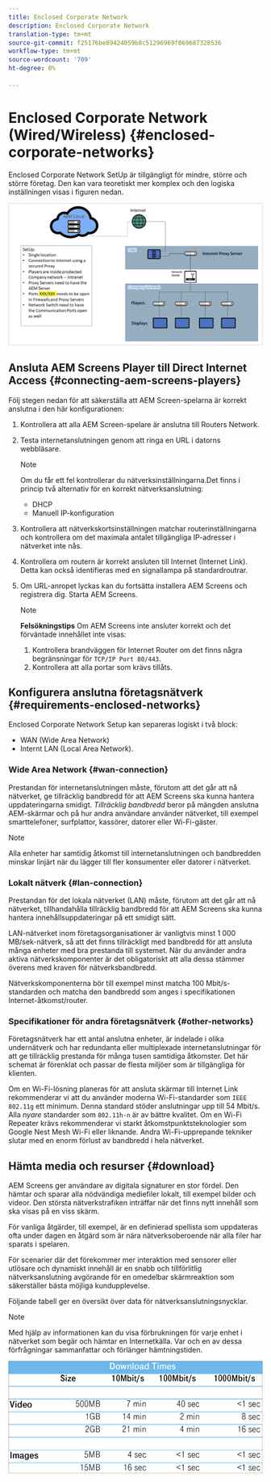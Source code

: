 ```yaml
---
title: Enclosed Corporate Network
description: Enclosed Corporate Network
translation-type: tm+mt
source-git-commit: f25176be89424059b8c51296969f069687328536
workflow-type: tm+mt
source-wordcount: '709'
ht-degree: 0%

---
```



# Enclosed Corporate Network (Wired/Wireless) {#enclosed-corporate-networks}

Enclosed Corporate Network SetUp är tillgängligt för mindre, större och större företag. Den kan vara teoretiskt mer komplex och den logiska inställningen visas i figuren nedan.

![](/help/using/assets/enclosed-network-1.png)


## Ansluta AEM Screens Player till Direct Internet Access {#connecting-aem-screens-players}

Följ stegen nedan för att säkerställa att AEM Screen-spelarna är korrekt anslutna i den här konfigurationen:

1. Kontrollera att alla AEM Screen-spelare är anslutna till Routers Network.
1. Testa internetanslutningen genom att ringa en URL i datorns webbläsare.

   >[!NOTE]
   >Om du får ett fel kontrollerar du nätverksinställningarna.Det finns i princip två alternativ för en korrekt nätverksanslutning:
   >* DHCP
   >* Manuell IP-konfiguration


1. Kontrollera att nätverkskortsinställningen matchar routerinställningarna och kontrollera om det maximala antalet tillgängliga IP-adresser i nätverket inte nås.

1. Kontrollera om routern är korrekt ansluten till Internet (Internet Link). Detta kan också identifieras med en signallampa på standardroutrar.
1. Om URL-anropet lyckas kan du fortsätta installera AEM Screens och registrera dig. Starta AEM Screens.

   >[!NOTE]
   >**Felsökningstips**
   >Om AEM Screens inte ansluter korrekt och det förväntade innehållet inte visas:
   >
   >1. Kontrollera brandväggen för Internet Router om det finns några begränsningar för `TCP/IP Port 80/443`.
   >1. Kontrollera att alla portar som krävs tillåts.


## Konfigurera anslutna företagsnätverk {#requirements-enclosed-networks}

Enclosed Corporate Network Setup kan separeras logiskt i två block:

* WAN (Wide Area Network)
* Internt LAN (Local Area Network).

### Wide Area Network {#wan-connection}

Prestandan för internetanslutningen måste, förutom att det går att nå nätverket, ge tillräcklig bandbredd för att AEM Screens ska kunna hantera uppdateringarna smidigt.
*Tillräcklig bandbredd* beror på mängden anslutna AEM-skärmar och på hur andra användare använder nätverket, till exempel smarttelefoner, surfplattor, kassörer, datorer eller Wi-Fi-gäster.

>[!NOTE]
>
>Alla enheter har samtidig åtkomst till internetanslutningen och bandbredden minskar linjärt när du lägger till fler konsumenter eller datorer i nätverket.

### Lokalt nätverk {#lan-connection}

Prestandan för det lokala nätverket (LAN) måste, förutom att det går att nå nätverket, tillhandahålla tillräcklig bandbredd för att AEM Screens ska kunna hantera innehållsuppdateringar på ett smidigt sätt.

LAN-nätverket inom företagsorganisationer är vanligtvis minst 1 000 MB/sek-nätverk, så att det finns tillräckligt med bandbredd för att ansluta många enheter med bra prestanda till systemet. När du använder andra aktiva nätverkskomponenter är det obligatoriskt att alla dessa stämmer överens med kraven för nätverksbandbredd.

Nätverkskomponenterna bör till exempel minst matcha 100 Mbit/s-standarden och matcha den bandbredd som anges i specifikationen Internet-åtkomst/router.

### Specifikationer för andra företagsnätverk {#other-networks}

Företagsnätverk har ett antal anslutna enheter, är indelade i olika undernätverk och har redundanta eller multiplexade internetanslutningar för att ge tillräcklig prestanda för många tusen samtidiga åtkomster.
Det här schemat är förenklat och passar de flesta miljöer som är tillgängliga för klienten.

Om en Wi-Fi-lösning planeras för att ansluta skärmar till Internet Link rekommenderar vi att du använder moderna Wi-Fi-standarder som `IEEE 802.11g` ett minimum. Denna standard stöder anslutningar upp till 54 Mbit/s. Alla *nyare* standarder som `802.11h-n` är av bättre kvalitet. Om en Wi-Fi Repeater krävs rekommenderar vi starkt åtkomstpunktsteknologier som Google Nest Mesh Wi-Fi eller liknande.
Andra Wi-Fi-upprepande tekniker slutar med en enorm förlust av bandbredd i hela nätverket.

## Hämta media och resurser {#download}

AEM Screens ger användare av digitala signaturer en stor fördel. Den hämtar och sparar alla nödvändiga mediefiler lokalt, till exempel bilder och videor. Den största nätverkstrafiken inträffar när det finns nytt innehåll som ska visas på en viss skärm.

För vanliga åtgärder, till exempel, är en definierad spellista som uppdateras ofta under dagen en åtgärd som är nära nätverksoberoende när alla filer har sparats i spelaren.

För scenarier där det förekommer mer interaktion med sensorer eller utlösare och dynamiskt innehåll är en snabb och tillförlitlig nätverksanslutning avgörande för en omedelbar skärmreaktion som säkerställer bästa möjliga kundupplevelse.

Följande tabell ger en översikt över data för nätverksanslutningsnycklar.

>[!NOTE]
>
>Med hjälp av informationen kan du visa förbrukningen för varje enhet i nätverket som begär och hämtar en Internetkälla. Var och en av dessa förfrågningar sammanfattar och förlänger hämtningstiden.

![](/help/using/assets/enclosed-network-download.png)

